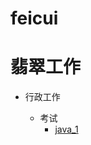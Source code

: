 # feicui

翡翠工作
=====================================

* 行政工作

  * 考试
    *  [java_1](exam/java_exam1.md)


